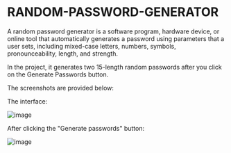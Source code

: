 # RANDOM-PASSWORD-GENERATOR


A random password generator is a software program, hardware device, or online tool that automatically generates a password using parameters that a user sets, including mixed-case letters, numbers, symbols, pronounceability, length, and strength.

In the project, it generates two 15-length random passwords after you click on the Generate Passwords button.

The screenshots are provided below:

The interface:

![image](https://user-images.githubusercontent.com/71933835/175823184-f9d42438-f1af-4f53-b276-92d22f87a771.png)

After clicking the "Generate passwords" button:

![image](https://user-images.githubusercontent.com/71933835/175823232-b549a9f3-6c6a-4ee3-b63d-45282fbbe032.png)
